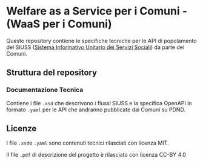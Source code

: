 # Welfare as a Service per i Comuni - (WaaS per i Comuni)

Questo repository contiene le specifiche tecniche per le API di popolamento del SIUSS ([Sistema Informativo Unitario dei Servizi Sociali](https://www.inps.it/it/it/dati-e-bilanci/siuss--ex-casellario-dell-assistenza.html)) da parte dei Comuni.

## Struttura del repository

### Documentazione Tecnica

Contiene i file `.xsd` che descrivono i flussi SIUSS e la specifica OpenAPI in formato `.yaml` per le API che andranno pubblicate dai Comuni su PDND.

## Licenze

I file `.xsd`e `.yaml` sono contenuti tecnici rilasciati con licenza MIT.

Il file `.pdf` di descrizione del progetto è rilasciato con licenza CC-BY 4.0
